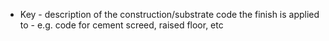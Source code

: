 - Key - description of the construction/substrate code the finish is applied to - e.g. code for cement screed, raised floor, etc